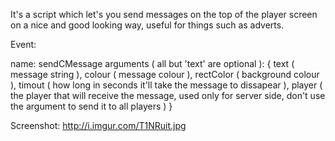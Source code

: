 It's a script which let's you send messages on the top of the player screen on a nice and good looking way, useful for things such as adverts.

Event:

name: sendCMessage
arguments ( all but 'text' are optional ):
{
text ( message string ),
colour ( message colour ),
rectColor ( background colour ),
timout ( how long in seconds it'll take the message to dissapear ),
player ( the player that will receive the message, used only for server side, don't use the argument to send it to all players )
}

Screenshot: http://i.imgur.com/T1NRuit.jpg